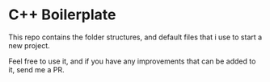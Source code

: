 # C++ Boilerplate

This repo contains the folder structures, and default files that i use to start a new project.

Feel free to use it, and if you have any improvements that can be added to it, send me a PR.